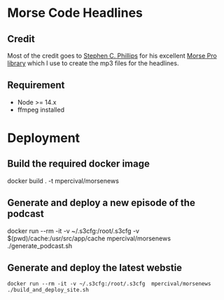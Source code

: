 # Morse Code Headlines

## Credit

Most of the credit goes to [Stephen C. Phillips](https://scphillips.com/) for his excellent [Morse Pro library](https://github.com/scp93ch/morse-pro) which I use to create the mp3 files for the headlines.

## Requirement

- Node >= 14.x
- ffmpeg installed

# Deployment

## Build the required docker image
docker build . -t mpercival/morsenews

## Generate and deploy a new episode of the podcast

docker run --rm -it -v ~/.s3cfg:/root/.s3cfg -v $(pwd)/cache:/usr/src/app/cache  mpercival/morsenews ./generate_podcast.sh

## Generate and deploy the latest webstie

`docker run --rm -it -v ~/.s3cfg:/root/.s3cfg  mpercival/morsenews ./build_and_deploy_site.sh`
